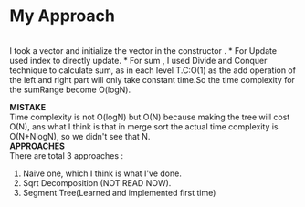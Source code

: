 # My Approach
<br>
I took a vector and initialize the vector in the constructor .
* For Update used index to  directly update.
* For sum , I used Divide and  Conquer technique to calculate sum, as in each level T.C:O(1) as the add operation of the left and right part will only take constant time.So the time complexity for the sumRange become O(logN).
<br>

**MISTAKE**
<br>
Time complexity is not O(logN) but O(N) because making the tree will cost O(N), ans what I think is that in merge sort the actual time complexity is O(N+NlogN), so we didn't see that N.
<br>
**APPROACHES**
<br>
There are total 3 approaches :
1) Naive one, which I think is what I've done.
2) Sqrt Decomposition (NOT READ NOW).
3) Segment Tree(Learned and implemented first time)
